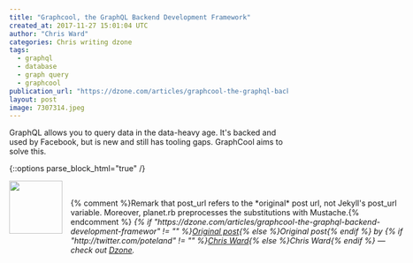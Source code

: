 ```yaml
---
title: "Graphcool, the GraphQL Backend Development Framework"
created_at: 2017-11-27 15:01:04 UTC
author: "Chris Ward"
categories: Chris writing dzone
tags: 
  - graphql
  - database
  - graph query
  - graphcool
publication_url: "https://dzone.com/articles/graphcool-the-graphql-backend-development-framewor"
layout: post
image: 7307314.jpeg
---
```

GraphQL allows you to query data in the data-heavy age. It's backed and used by Facebook, but is new and still has tooling gaps. GraphCool aims to solve this.


{::options parse_block_html="true" /}
<div class="author">
   <img src="http://www.rss-specifications.com/rss-spec-rss.gif" style="width: 96px; height: 96;">
   <span style="position: absolute; padding: 32px 15px;">{% comment %}Remark that post_url refers to the *original* post url, not Jekyll's post_url variable. Moreover, planet.rb preprocesses the substitutions with Mustache.{% endcomment %}
      <i>{% if "https://dzone.com/articles/graphcool-the-graphql-backend-development-framewor" != "" %}<a href="https://dzone.com/articles/graphcool-the-graphql-backend-development-framewor">Original post</a>{% else %}Original post{% endif %} by {% if "http://twitter.com/poteland" != "" %}<a href="http://twitter.com/poteland">Chris Ward</a>{% else %}Chris Ward{% endif %} &mdash; check out <a href="https://dzone.com">Dzone</a>.</i>
  </span>
</div>
